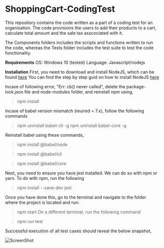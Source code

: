 # ShoppingCart-CodingTest
This repository contains the code written as a part of a coding test for an organisation. The code provisions the users to add their products to a cart, calculate total amount and the sale tax asscociated with it. 

The Components folders includes the scripts and functions written to run the code, whereas the Tests folder includes the test suite to test the code functionality. 

<b>Requirements</b>
OS: Windows 10 (tested)
Language: Javascript/nodejs

<b>Installation</b>
First, you need to download and install NodeJS, which can be found <a href="https://nodejs.org/en/download/">here</a> You can find the step by step guid on how to install NodeJS <a href = "https://phoenixnap.com/kb/install-node-js-npm-on-windows">here</a>

Incase of following error, "Err: cb() never called", delete the package-lock.json file and node-modules folder, and reinstall npm using,
> npm install

Incase of babel version mismatch (reuired = 7.x), follow the following commands
> npm uninstall babel-cli -g
> npm uninstall babel-core -g

Reinstall babel using these commands,

> npm install @babel/node

> npm install @babel/cli

> npm install @babel/core

Next, you need to ensure you have jest installed. We can do so with npm or yarn. To do with npm, run the following 

> npm install --save-dev jest

Once you have done this, go to the terminal and navigate to the folder where the project is located and run:

> npm start
 On a different terminal, run the following command
  
> npm run test

Successful execution of all test cases should reveal the below snapshot, 

![ScreenShot](/img/Capture.png)

